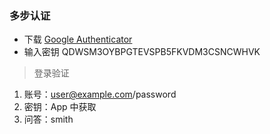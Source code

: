 ### 多步认证

* 下载 [Google Authenticator](https://apkpure.com/cn/google-authenticator/com.google.android.apps.authenticator2)
* 输入密钥 QDWSM3OYBPGTEVSPB5FKVDM3CSNCWHVK

> 登录验证
1. 账号：user@example.com/password
2. 密钥：App 中获取 
3. 问答：smith